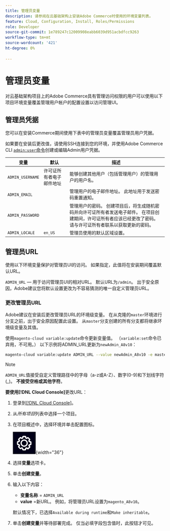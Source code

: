 ```yaml
---
title: 管理员变量
description: 请参阅在云基础架构上安装Adobe Commerce时使用的环境变量列表。
feature: Cloud, Configuration, Install, Roles/Permissions
role: Developer
source-git-commit: 1e789247c12009908eabb6039d951acbdfcc9263
workflow-type: tm+mt
source-wordcount: '421'
ht-degree: 0%

---
```


# 管理员变量

对云基础架构项目上的Adobe Commerce具有管理访问权限的用户可以使用以下项目环境变量覆盖管理用户帐户的配置设置以访问管理UI。

## 管理员凭据

您可以在安装Commerce期间使用下表中的管理员变量覆盖管理员用户凭据。

如果要在安装后更改值，请使用SSH连接到您的环境，并使用Adobe Commerce CLI [`admin:user`命令](https://experienceleague.adobe.com/docs/commerce-operations/installation-guide/tutorials/admin.html?lang=zh-Hans)创建或编辑Admin用户凭据。

| 变量 | 默认 | 描述 |
| -------------- | --------------------------- | ----------- |
| `ADMIN_USERNAME` | 许可证所有者电子邮件地址 | 能够创建其他用户（包括管理用户）的管理用户的用户名。 |
| `ADMIN_EMAIL` |                             | 管理用户的电子邮件地址。 此地址用于发送密码重置通知。 |
| `ADMIN_PASSWORD` |                             | 管理用户的密码。 创建项目后，将生成随机密码并向许可证所有者发送电子邮件。 在项目创建期间，许可证所有者应该已经更改了密码。 请与许可证所有者联系以获取更新的密码。 |
| `ADMIN_LOCALE` | `en_US` | 管理员使用的默认区域设置。 |

## 管理员URL

使用以下环境变量保护对管理员UI的访问。 如果指定，此值将在安装期间覆盖默认URL。

`ADMIN_URL` — 用于访问管理员UI的相对URL。 默认URL为`/admin`。 出于安全原因，Adobe建议您将默认设置更改为不容易猜测的唯一自定义管理员URL。

### 更改管理员URL

Adobe建议在安装后更改管理员URL的环境级变量。 在从克隆的`master`环境进行分支之前，出于安全原因配置此设置。 从`master`分支创建的所有分支都将继承环境级变量及其值。

使用`magento-cloud variable:update`命令更新变量值。 （`variable:set`命令已弃用，不可用。） 以下示例将ADMIN_URL更新为`newAdmin_A8v10`：

```bash
magento-cloud variable:update ADMIN_URL --value newAdmin_A8v10 -e master
```

>[!NOTE]
>
>`ADMIN_URL`值接受自定义管理路径中的字母（a-z或A-Z）、数字(0-9)和下划线字符(_)。 **不接受空格或其他字符**。

**要使用[!DNL Cloud Console]**&#x200B;更改URL：

1. 登录到[[!DNL Cloud Console]](https://console.adobecommerce.com)。

1. 从&#x200B;_所有项目_&#x200B;列表中选择一个项目。

1. 在项目概述中，选择环境并单击配置图标。

   ![项目配置](../../assets/icon-configure.png){width="36"}

1. 选择&#x200B;**变量**&#x200B;选项卡。

1. 单击&#x200B;**创建变量**。

1. 输入以下内容：

   - **变量名称** = `ADMIN_URL`
   - **value** =新URL。 例如，将管理员URL设置为`magento_A8v10`。

   默认情况下，已选择`Available during runtime`和`Make inheritable`。

1. 单击&#x200B;**创建变量**&#x200B;并等待部署完成。 仅当必填字段包含值时，此按钮才可见。
